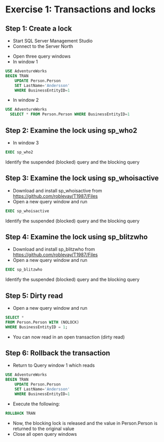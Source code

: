 # Exercise 1: Transactions and locks

## Step 1: Create a lock

- Start SQL Server Management Studio
- Connect to the Server North 

* Open three query windows
* In window 1

```sql
USE AdventureWorks
BEGIN TRAN
	UPDATE Person.Person
	SET LastName='Andersson'
	WHERE BusinessEntityID=1
```
* In window 2

```sql
USE AdventureWorks
  SELECT * FROM Person.Person WHERE BusinessEntityID=1
```

## Step 2: Examine the lock using sp_who2
* In window 3

```sql
EXEC sp_who2
```

Identify the suspended (blocked) query and the blocking query

## Step 3: Examine the lock using sp_whoisactive

* Download and install sp_whoisactive from https://github.com/roblevay/T1987/Files
* Open a new query window and run 

```sql
EXEC sp_whoisactive
```

Identify the suspended (blocked) query and the blocking query

## Step 4: Examine the lock using sp_blitzwho

* Download and install sp_blitzwho from https://github.com/roblevay/T1987/Files
* Open a new query window and run 

```sql
EXEC sp_blitzwho
```

Identify the suspended (blocked) query and the blocking query

## Step 5: Dirty read

* Open a new query window and run 

```sql
SELECT *
FROM Person.Person WITH (NOLOCK)
WHERE BusinessEntityID = 1;
```
* You can now read in an open transaction (dirty read)

## Step 6: Rollback the transaction

* Return to Query window 1 which reads


```sql
USE AdventureWorks
BEGIN TRAN
	UPDATE Person.Person
	SET LastName='Andersson'
	WHERE BusinessEntityID=1
```

* Execute the following:

```sql
ROLLBACK TRAN
```

* Now, the blocking lock is released and the value in Person.Person is returned to the original value
* Close all open query windows



